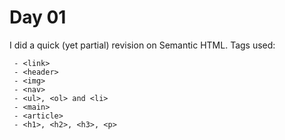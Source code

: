 # Day 01
I did a quick (yet partial) revision on Semantic HTML.
Tags used:

     - <link>
     - <header>
     - <img>
     - <nav>
     - <ul>, <ol> and <li>
     - <main>
     - <article>
     - <h1>, <h2>, <h3>, <p>
